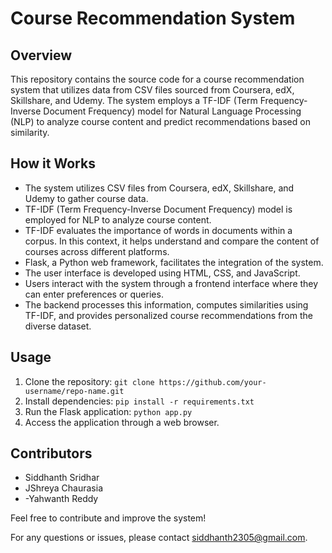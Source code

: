 # Course Recommendation System

## Overview
This repository contains the source code for a course recommendation system that utilizes data from CSV files sourced from Coursera, edX, Skillshare, and Udemy. The system employs a TF-IDF (Term Frequency-Inverse Document Frequency) model for Natural Language Processing (NLP) to analyze course content and predict recommendations based on similarity.

## How it Works
- The system utilizes CSV files from Coursera, edX, Skillshare, and Udemy to gather course data.
- TF-IDF (Term Frequency-Inverse Document Frequency) model is employed for NLP to analyze course content.
- TF-IDF evaluates the importance of words in documents within a corpus. In this context, it helps understand and compare the content of courses across different platforms.
- Flask, a Python web framework, facilitates the integration of the system.
- The user interface is developed using HTML, CSS, and JavaScript.
- Users interact with the system through a frontend interface where they can enter preferences or queries.
- The backend processes this information, computes similarities using TF-IDF, and provides personalized course recommendations from the diverse dataset.

## Usage
1. Clone the repository: `git clone https://github.com/your-username/repo-name.git`
2. Install dependencies: `pip install -r requirements.txt`
3. Run the Flask application: `python app.py`
4. Access the application through a web browser.

## Contributors
- Siddhanth Sridhar
- JShreya Chaurasia
- -Yahwanth Reddy


Feel free to contribute and improve the system!

For any questions or issues, please contact [siddhanth2305@gmail.com](mailto:siddhanth2305@gmail.com).
